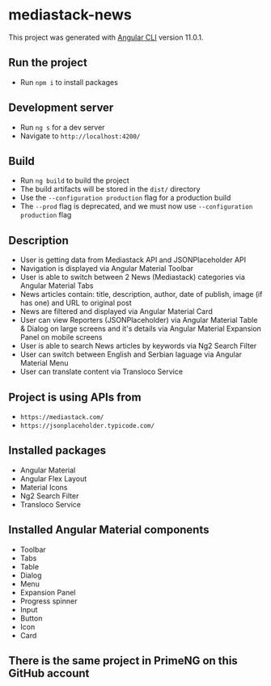 # mediastack-news

This project was generated with [Angular CLI](https://github.com/angular/angular-cli) version 11.0.1.

## Run the project

- Run `npm i` to install packages

## Development server

- Run `ng s` for a dev server
- Navigate to `http://localhost:4200/`

## Build

- Run `ng build` to build the project
- The build artifacts will be stored in the `dist/` directory
- Use the `--configuration production` flag for a production build
- The `--prod` flag is deprecated, and we must now use `--configuration production` flag

## Description

- User is getting data from Mediastack API and JSONPlaceholder API
- Navigation is displayed via Angular Material Toolbar
- User is able to switch between 2 News (Mediastack) categories via Angular Material Tabs
- News articles contain: title, description, author, date of publish, image (if has one) and URL to original post
- News are filtered and displayed via Angular Material Card
- User can view Reporters (JSONPlaceholder) via Angular Material Table & Dialog on large screens and it's details via Angular Material Expansion Panel on mobile screens
- User is able to search News articles by keywords via Ng2 Search Filter
- User can switch between English and Serbian laguage via Angular Material Menu
- User can translate content via Transloco Service

## Project is using APIs from

- `https://mediastack.com/`
- `https://jsonplaceholder.typicode.com/`

## Installed packages

- Angular Material
- Angular Flex Layout
- Material Icons
- Ng2 Search Filter
- Transloco Service

## Installed Angular Material components

- Toolbar
- Tabs
- Table
- Dialog
- Menu
- Expansion Panel
- Progress spinner
- Input
- Button
- Icon
- Card

## There is the same project in PrimeNG on this GitHub account
